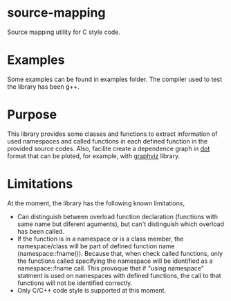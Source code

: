 # source-mapping
Source mapping utility for C style code.

# Examples

Some examples can be found in examples folder. The compiler used to test the library
has been g++.

# Purpose

This library provides some classes and functions to extract information of used namespaces
and called functions in each defined function in the provided source codes. Also, facilite
create a dependence graph in [dot](https://en.wikipedia.org/wiki/DOT_(graph_description_language)) format that can be ploted, for example, with [graphviz](https://www.graphviz.org/)
library.

# Limitations

At the moment, the library has the following known limitations,

- Can distinguish between overload function declaration (functions with same name but diferent aguments),
  but can't distinguish which overload has been called.
- If the function is in a namespace or is a class member, the namespace/class will be part of defined
  function name (namespace::fname()). Because that, when check called functions, only the functions 
  called specifying the namespace will be identified as a namespace::fname call. This provoque that
  if "using namespace" statment is used on namespaces with defined functions, the call to that functions
  will not be identified correctly.
- Only C/C++ code style is supported at this moment.
